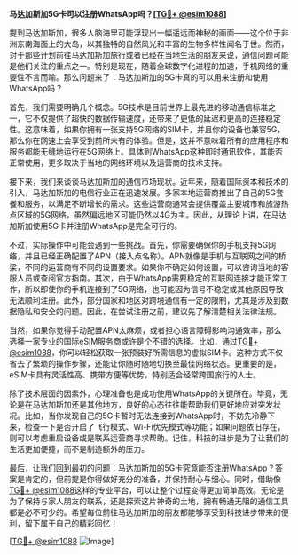 **马达加斯加5G卡可以注册WhatsApp吗？[[TG💪+ @esim1088](https://t.me/s/esim1088)]**

提到马达加斯加，很多人脑海里可能浮现出一幅遥远而神秘的画面——这个位于非洲东南海面上的大岛，以其独特的自然风光和丰富的生物多样性闻名于世。然而，对于那些计划前往马达加斯加旅行或者已经在当地生活的朋友来说，通信问题可能是他们关注的重点之一。特别是现在，随着全球数字化进程的加速，手机网络的重要性不言而喻。那么问题来了：马达加斯加的5G卡真的可以用来注册和使用WhatsApp吗？

首先，我们需要明确几个概念。5G技术是目前世界上最先进的移动通信标准之一，它不仅提供了超快的数据传输速度，还带来了更低的延迟和更高的连接稳定性。这意味着，如果你拥有一张支持5G网络的SIM卡，并且你的设备也兼容5G，那么你在网速上会享受到前所未有的体验。但是，这并不意味着所有的应用程序和服务都能无缝地运行在5G网络上。具体到WhatsApp这种即时通讯软件，其能否正常使用，更多取决于当地的网络环境以及运营商的技术支持。

接下来，我们来谈谈马达加斯加的通信市场现状。近年来，随着国际资本和技术的引入，马达加斯加的电信行业正在迅速发展。多家本地运营商推出了自己的5G套餐和服务，以满足不断增长的需求。这些运营商通常会提供覆盖主要城市和旅游热点区域的5G网络，虽然偏远地区可能仍然以4G为主。因此，从理论上讲，在马达加斯加使用5G卡并注册WhatsApp是完全可行的。

不过，实际操作中可能会遇到一些挑战。首先，你需要确保你的手机支持5G网络，并且已经正确配置了APN（接入点名称）。APN就像是手机与互联网之间的桥梁，不同的运营商有不同的设置要求。如果你不确定如何设置，可以咨询当地的客服人员或查阅官方指南。其次，由于WhatsApp需要稳定的互联网连接才能正常工作，所以即使你的手机连接到了5G网络，也可能因为信号不稳定或其他原因导致无法顺利注册。此外，部分国家和地区对跨境通信有一定的限制，尤其是涉及到数据隐私和安全的问题。因此，在尝试注册之前，建议先了解清楚相关法律法规。

当然，如果你觉得手动配置APN太麻烦，或者担心语言障碍影响沟通效率，那么选择一家专业的国际eSIM服务商或许是个不错的选择。比如，通过[TG💪+ @esim1088](https://t.me/s/esim1088)，你可以轻松获取一张预装好所需信息的虚拟SIM卡。这种方式不仅省去了繁琐的操作步骤，还能让你随时随地切换至最佳网络状态。更重要的是，eSIM卡具有灵活性高、携带方便等优势，特别适合经常跨国旅行的人士。

除了技术层面的因素外，心理准备也是成功使用WhatsApp的关键所在。毕竟，无论是在马达加斯加还是其他地方，良好的心态往往能帮助我们更好地应对突发状况。比如，当你发现自己的5G卡暂时无法连接到WhatsApp时，不妨先冷静下来，检查一下是否开启了飞行模式、Wi-Fi优先模式等功能；如果问题依旧存在，则可以考虑重启设备或是联系运营商寻求帮助。记住，科技的进步是为了让我们的生活更加便捷，而不是制造额外的压力。

最后，让我们回到最初的问题：马达加斯加的5G卡究竟能否注册WhatsApp？答案是肯定的，但前提是你得做好充分的准备，并保持耐心与细心。同时，借助像[TG💪+ @esim1088](https://t.me/s/esim1088)这样的专业平台，可以让整个过程变得更加简单高效。无论是为了保持与家人朋友的联系，还是探索这片神奇的土地，拥有畅通无阻的通信工具都是必不可少的。希望每位前往马达加斯加的朋友都能够享受到科技进步带来的便利，留下属于自己的精彩回忆！

[[TG💪+ @esim1088](https://t.me/s/esim1088) ![Image](https://i.postimg.cc/4NQfJmqS/Snipaste-2025-05-13-00-14-12.png)]